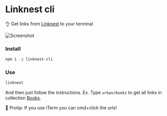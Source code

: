 # Linknest cli

👌 Get links from [Linknest](https://linknest.com) to your terminal

![Screenshot](https://cloud.githubusercontent.com/assets/307676/19020824/5f1d6c0c-88b3-11e6-9e03-4c964ab3b568.png)

### Install

```bash
npm i -g linknest-cli
```

### Use

```bash
linknest
```

And then just follow the instructions. Ex. Type ``urban/books`` to get all links in collection [Books](https://linknest.com/urban/books/).

💪 Protip: If you use iTerm you can cmd+click the urls!
